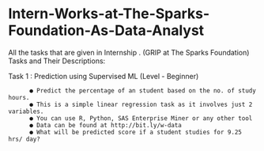 # Intern-Works-at-The-Sparks-Foundation-As-Data-Analyst
All the tasks that are given in Internship . (GRIP at The Sparks Foundation)
Tasks and Their Descriptions:

Task 1 : Prediction using Supervised ML (Level - Beginner)

          ● Predict the percentage of an student based on the no. of study hours.
          ● This is a simple linear regression task as it involves just 2 variables.
          ● You can use R, Python, SAS Enterprise Miner or any other tool
          ● Data can be found at http://bit.ly/w-data
          ● What will be predicted score if a student studies for 9.25 hrs/ day?
